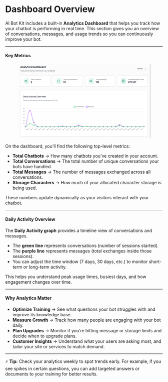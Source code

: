 # Dashboard Overview

AI Bot Kit includes a built-in **Analytics Dashboard** that helps you track how your chatbot is performing in real time. This section gives you an overview of conversations, messages, and usage trends so you can continuously improve your bot.

***

#### Key Metrics

<figure><img src="../.gitbook/assets/image (14).png" alt=""><figcaption></figcaption></figure>

On the dashboard, you’ll find the following top-level metrics:

* **Total Chatbots** → How many chatbots you’ve created in your account.
* **Total Conversations** → The total number of unique conversations your bots have handled.
* **Total Messages** → The number of messages exchanged across all conversations.
* **Storage Characters** → How much of your allocated character storage is being used.

These numbers update dynamically as your visitors interact with your chatbot.

***

#### Daily Activity Overview

The **Daily Activity graph** provides a timeline view of conversations and messages.

* The **green line** represents conversations (number of sessions started).
* The **purple line** represents messages (total exchanges inside those sessions).
* You can adjust the time window (7 days, 30 days, etc.) to monitor short-term or long-term activity.

This helps you understand peak usage times, busiest days, and how engagement changes over time.

***

#### Why Analytics Matter

* **Optimize Training** → See what questions your bot struggles with and improve its knowledge base.
* **Measure Growth** → Track how many people are engaging with your bot daily.
* **Plan Upgrades** → Monitor if you’re hitting message or storage limits and decide when to upgrade plans.
* **Customer Insights** → Understand what your users are asking most, and tailor your site or services to match demand.

***

⚡ **Tip:** Check your analytics weekly to spot trends early. For example, if you see spikes in certain questions, you can add targeted answers or documents to your training for better results.


